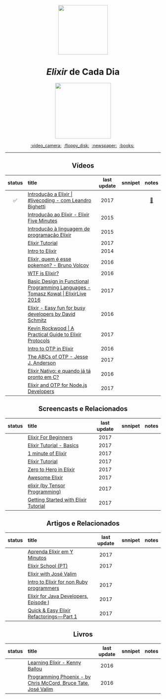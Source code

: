 <div align="center">
  <img src="https://techsquare.co/wp-content/uploads/2017/08/1481354.png" width="160">
  <h1><i>Elixir</i> de Cada Dia</h1>
  <img src="https://img.shields.io/badge/done-3%25%20(1%20of%2030)-6E4A7E.svg" width="180">
</div>

<p align="center">
  <a href="#vídeos">:video_camera:</a>&nbsp;
  <a href="#screencasts-e-relacionados">:floppy_disk:</a>&nbsp;
  <a href="#artigos-e-relacionados">:newspaper:</a>&nbsp;
  <a href="#livros">:books:</a>&nbsp;
</p>

---

<div align="center">

## Vídeos

status | title | last update | snnipet | notes
:-----:|:------|:-----------:|:-------:|:----:
:white_check_mark: | [Introdução a Elixir \| #livecoding - com Leandro Bighetti](https://www.youtube.com/watch?v=sReZI1izRZI) | 2017 | | [:memo:](./avulsos/introducao_a_elixir_livecoding_-_com_leandro_bighetti.exs)
|| [Introdução ao Elixir - Elixir Five Minutes](https://www.youtube.com/watch?v=hAv24yIdyjI) | 2015 | |
|| [Introdução à linguagem de programação Elixir](https://www.youtube.com/watch?v=7eYA8c8yABU) | 2015 | |
|| [Elixir Tutorial](https://www.youtube.com/watch?v=pBNOavRoNL0) | 2017 | |
|| [Intro to Elixir](https://www.youtube.com/watch?v=lly-1UYmnFI) | 2014 | |
|| [Elixir, quem é esse pokemon? - Bruno Volcov](https://www.youtube.com/watch?v=aA-XHI-EYcM) | 2016 | |
|| [WTF is Elixir?](https://www.youtube.com/watch?v=ZDwygVf_LJM) | 2016 | |
|| [Basic Design in Functional Programming Languages - Tomasz Kowal \| ElixirLive 2016](https://www.youtube.com/watch?v=arYOSYrjC8s) | 2017 | |
|| [Elixir - Easy fun for busy developers by David Schmitz](https://www.youtube.com/watch?v=naNN_gJas2A) | 2016 | |
|| [Kevin Rockwood \| A Practical Guide to Elixir Protocols](https://www.youtube.com/watch?v=sJvfCE6PFxY) | 2017 | |
|| [Intro to OTP in Elixir](https://www.youtube.com/watch?v=CJT8wPnmjTM) | 2016 | |
|| [The ABCs of OTP - Jesse J. Anderson](https://www.youtube.com/watch?v=4SCwubzqsVU) | 2017 | |
|| [Elixir Nativo: e quando já tá pronto em C?](https://www.youtube.com/watch?v=ZrBhuP6OrFI) | 2016 | |
|| [Elixir and OTP for Node.js Developers](https://www.youtube.com/watch?v=YbTxq4IpLd0) | 2017 | |


## Screencasts e Relacionados

status | title | last update | snnipet | notes
:-----:|:------|:-----------:|:-------:|:----:
|| [Elixir For Beginners](https://www.youtube.com/playlist?list=PLei96ZX_m9sW6hZ1SvCE2dP01jbIxWlM0) | 2017 | |
|| [Elixir Tutorial - Basics](https://www.youtube.com/playlist?list=PLDbt-8dyNTUUQZcX5oVP1c9dABuS8ZsMp) | 2017 | |
|| [1 minute of Elixir](https://www.youtube.com/playlist?list=PLaY7qWIrmqtE0jLlSySWWeG3rqcPLZXXr) | 2017 | |
|| [Elixir Tutorial](https://www.youtube.com/playlist?list=PLDbt-8dyNTUWRUv0Cutoj2avYUd_lqdqn) | 2017 | |
|| [Zero to Hero in Elixir](https://www.youtube.com/playlist?list=PLaY7qWIrmqtFoZLvOvYRZG5hl367UybRp) | 2017 | |
|| [Awesome Elixir](https://www.youtube.com/playlist?list=PLaY7qWIrmqtHfAfucvVAGxGYuTKT_8OZc) | 2017 | |
|| [elixir (by Tensor Programming)](https://www.youtube.com/playlist?list=PLJbE2Yu2zumAgKjSPyFtvYjP5LqgzafQq) | 2017 | |
|| [Getting Started with Elixir Tutorial](https://www.youtube.com/playlist?list=PLTgRMOcmRb3Nd4IJDrGWaUhCjeuWLVcdI) | 2017 | |


## Artigos e Relacionados

status | title | last update | snnipet | notes
:-----:|:------|:-----------:|:-------:|:----:
|| [Aprenda Elixir em Y Minutos](https://learnxinyminutes.com/docs/pt-br/elixir-pt) | 2017 | |
|| [Elixir School (PT)](https://elixirschool.com/pt) | 2017 | |
|| [Elixir with José Valim](http://howistart.org/posts/elixir/1/) |  | |
|| [Intro to Elixir for non Ruby programmers](https://ryanwinchester.ca/posts/intro-to-elixir-for-non-ruby-programmers) | 2017 | |
|| [Elixir for Java Developers, Episode I](https://medium.com/skyhub-labs/elixir-for-java-developers-episode-i-66b65c862652) | 2017 | |
|| [Quick & Easy Elixir Refactorings — Part 1](https://medium.com/@efexen/quick-easy-elixir-refactorings-part-1-17376e9c455a) | 2017 | |


## Livros

status | title | last update | snnipet | notes
:-----:|:------|:-----------:|:-------:|:----:
|| [Learning Elixir - Kenny Ballou](https://www.packtpub.com/application-development/learning-elixir) | 2016 | |
|| [Programming Phoenix - by Chris McCord, Bruce Tate, José Valim](https://pragprog.com/book/phoenix/programming-phoenix) | 2016 | |


</div>

